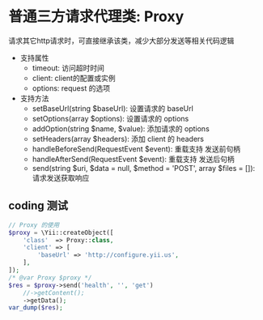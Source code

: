# 普通三方请求代理类: Proxy
请求其它http请求时，可直接继承该类，减少大部分发送等相关代码逻辑

- 支持属性
    - timeout: 访问超时时间
    - client: client的配置或实例
    - options: request 的选项
- 支持方法
    - setBaseUrl(string $baseUrl): 设置请求的 baseUrl
    - setOptions(array $options): 设置请求的 options
    - addOption(string $name, $value): 添加请求的 options
    - setHeaders(array $headers): 添加 client 的 headers
    - handleBeforeSend(RequestEvent $event): 重载支持 发送前句柄
    - handleAfterSend(RequestEvent $event): 重载支持 发送后句柄
    - send(string $uri, $data = null, $method = 'POST', array $files = []): 请求发送获取响应

## coding 测试
```php
// Proxy 的使用
$proxy = \Yii::createObject([
    'class'  => Proxy::class,
    'client' => [
        'baseUrl' => 'http://configure.yii.us',
    ],
]);
/* @var Proxy $proxy */
$res = $proxy->send('health', '', 'get')
    //->getContent();
    ->getData();
var_dump($res);
```